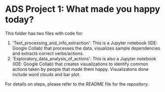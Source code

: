# ADS Project 1: What made you happy today?

This folder has two files with code for:
1. 'Text_processing_and_info_extraction': This is a Jupyter notebook (IDE: Google Collab) that processes the data, visualizes sample dependencies and extracts correct verbs/actions.
2. 'Exploratory_data_analysis_of_actions': This is also a Jupyter notebook (IDE: Google Collab) that creates visualizations to identify common actions taken by people that made them happy. Visualizatons done include word clouds and bar plot.

For details on steps, please refer to the README file for the repository.